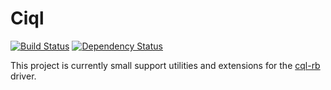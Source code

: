 # Ciql

[![Build Status](https://travis-ci.org/Nulu/ciql.png?branch=master)](https://travis-ci.org/Nulu/ciql) [![Dependency Status](https://gemnasium.com/Nulu/ciql.png)](https://gemnasium.com/Nulu/ciql)

This project is currently small support utilities and extensions for the [cql-rb](https://github.com/iconara/cql-rb) driver.
